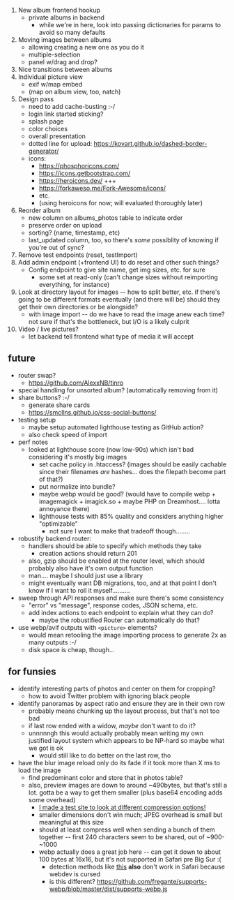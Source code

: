 1. New album frontend hookup
    - private albums in backend
        - while we're in here, look into passing dictionaries for params to avoid so many defaults
2. Moving images between albums
    - allowing creating a new one as you do it
    - multiple-selection
    - panel w/drag and drop? 
3. Nice transitions between albums
4. Individual picture view
    - exif w/map embed
    - (map on album view, too, natch)
5. Design pass
    - need to add cache-busting :-/
    - login link started sticking?
    - splash page
    - color choices
    - overall presentation
    - dotted line for upload: https://kovart.github.io/dashed-border-generator/
    - icons: 
        - https://phosphoricons.com/
        - https://icons.getbootstrap.com/
        - https://heroicons.dev/ +++
        - https://forkaweso.me/Fork-Awesome/icons/
        - etc.
        - (using heroicons for now; will evaluated thoroughly later)
6. Reorder album
    - new column on albums_photos table to indicate order
    - preserve order on upload
    - sorting? (name, timestamp, etc)
    - last_updated column, too, so there's *some* possiblity of knowing if you're out of sync?
7. Remove test endpoints (reset, testImport)
8. Add admin endpoint (+frontend UI) to do reset and other such things?
    - Config endpoint to give site name, get img sizes, etc. for sure
        - some set at read-only (can't change sizes without reimporting everything, for instance)
9. Look at directory layout for images -- how to split better, etc. if there's going to be different formats eventually (and there will be) should they get their own directories or be alongside?
    - with image import -- do we have to read the image anew each time? not sure if that's the bottleneck, but I/O is a likely culprit
10. Video / live pictures?
    - let backend tell frontend what type of media it will accept

## future
* router swap?
    - https://github.com/AlexxNB/tinro
* special handling for unsorted album? (automatically removing from it)
* share buttons? :-/
    - generate share cards
    - https://smcllns.github.io/css-social-buttons/
* testing setup
    - maybe setup automated lighthouse testing as GitHub action?
    - also check speed of import
* perf notes
    - looked at lighthouse score (now low-90s) which isn't bad considering it's mostly big images
        * set cache policy in .htaccess? (images should be easily cachable since their
          filenames *are* hashes... does the filepath become part of that?)
        * put normalize into bundle? 
        * maybe webp would be good? (would have to compile webp + imagemagick + imagick.so + maybe PHP on Dreamhost.... lotta annoyance there)
        * lighthouse tests with 85% quality and considers anything higher "optimizable"
            - not sure I want to make that tradeoff though........
* robustify backend router:
    - handlers should be able to specify which methods they take
        - creation actions should return 201
    - also, gzip should be enabled at the router level, which should probably
      also have it's own output function
    - man.... maybe I should just use a library
    - might eventually want DB migrations, too, and at that point I don't know
      if I want to roll it myself..........
* sweep through API responses and make sure there's some consistency
    - "error" vs "message", response codes, JSON schema, etc.
    - add index actions to each endpoint to explain what they can do?
        - maybe the robustified Router can automatically do that?
* use webp/avif outputs with `<picture>` elements?
    - would mean retooling the image importing process to generate 2x as many outputs :-/
    - disk space is cheap, though...

## for funsies
* identify interesting parts of photos and center on them for cropping? 
    - how to avoid Twitter problem with ignoring black people
* identify panoramas by aspect ratio and ensure they are in their own row
    - probably means chunking up the layout process, but that's not too bad
    - if last row ended with a widow, *maybe* don't want to do it? 
    - unnnnngh this would actually probably mean writing my own justified layout system which appears to be NP-hard so maybe what we got is ok
        - would still like to do better on the last row, tho
* have the blur image reload only do its fade if it took more than X ms to load the image
    - find predominant color and store that in photos table?
    - also, preview images are down to around ~490bytes, but that's still a lot. gotta be a way to get them smaller (plus base64 encoding adds some overhead)
        - [I made a test site to look at different compression options!](https://sjml.github.io/blur-load-test/)
        - smaller dimensions don't win much; JPEG overhead is small but meaningful at this size
        - should at least compress well when sending a bunch of them together -- first 240 characters seem to be shared, out of ~900-~1000
        - webp actually does a great job here -- can get it down to about 100 bytes at 16x16, but it's not supported in Safari pre Big Sur :(
            - detection methods like [this](https://gist.github.com/jakearchibald/6c43d5c454bc8f48f83d8471f45698fa) **also** don't work in Safari because webdev is cursed 
            - is this different? https://github.com/fregante/supports-webp/blob/master/dist/supports-webp.js 
